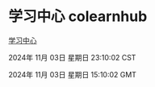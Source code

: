 # 学习中心 colearnhub
[学习中心](http://219.139.197.74:56308/colearnhub/)

2024年 11月 03日 星期日 23:10:02 CST

2024年 11月 03日 星期日 15:10:02 GMT
